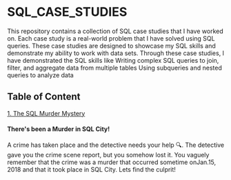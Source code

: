 # SQL_CASE_STUDIES
This repository contains a collection of SQL case studies that I have worked on. Each case study is a real-world problem that I have solved using SQL queries. These case studies are designed to showcase my SQL skills and demonstrate my ability to work with data sets. Through these case studies, I have demonstrated the SQL skills like 
Writing complex SQL queries to join, filter, and aggregate data from multiple tables
Using subqueries and nested queries to analyze data

## Table of Content
[1. The SQL Murder Mystery](#https://github.com/TejaswiniNikumbh/SQL_CASE_STUDIES/blob/main/The%20SQL%20Murder%20Mystery/Solution.md)
#### There's been a Murder in SQL City!
A crime has taken place and the detective needs your help 🔍. The detective gave you the crime scene report, but you somehow lost it. You vaguely remember that the  crime was a ​murder​ that occurred sometime on ​Jan.15, 2018​ and that it took place in ​SQL City​. Lets find the culprit!
